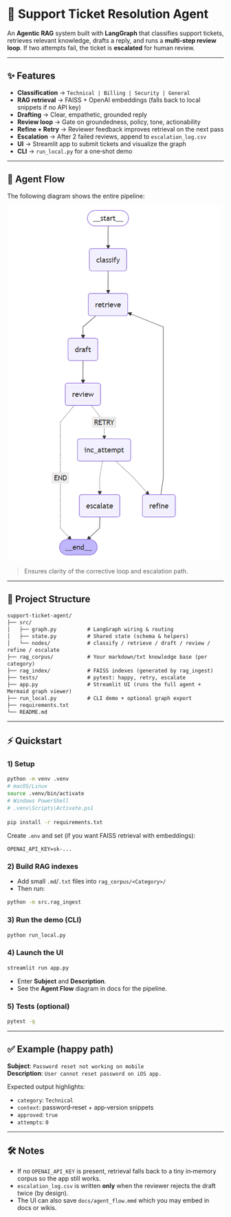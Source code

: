 # 🎫 Support Ticket Resolution Agent

An **Agentic RAG** system built with **LangGraph** that classifies support tickets, retrieves relevant knowledge, drafts a reply, and runs a **multi‑step review loop**. If two attempts fail, the ticket is **escalated** for human review.

---

## ✨ Features
- **Classification** → `Technical | Billing | Security | General`
- **RAG retrieval** → FAISS + OpenAI embeddings (falls back to local snippets if no API key)
- **Drafting** → Clear, empathetic, grounded reply
- **Review loop** → Gate on groundedness, policy, tone, actionability
- **Refine + Retry** → Reviewer feedback improves retrieval on the next pass
- **Escalation** → After 2 failed reviews, append to `escalation_log.csv`
- **UI** → Streamlit app to submit tickets and visualize the graph
- **CLI** → `run_local.py` for a one‑shot demo

---

## 🧩 Agent Flow

The following diagram shows the entire pipeline:

![Agent Flow](docs/agent_flow.png)

> Ensures clarity of the corrective loop and escalation path.

---

## 📂 Project Structure
```
support-ticket-agent/
├── src/
│   ├── graph.py          # LangGraph wiring & routing
│   ├── state.py          # Shared state (schema & helpers)
│   └── nodes/            # classify / retrieve / draft / review / refine / escalate
├── rag_corpus/           # Your markdown/txt knowledge base (per category)
├── rag_index/            # FAISS indexes (generated by rag_ingest)
├── tests/                # pytest: happy, retry, escalate
├── app.py                # Streamlit UI (runs the full agent + Mermaid graph viewer)
├── run_local.py          # CLI demo + optional graph export
├── requirements.txt
└── README.md
```

---

## ⚡ Quickstart

### 1) Setup
```bash
python -m venv .venv
# macOS/Linux
source .venv/bin/activate
# Windows PowerShell
# .venv\Scripts\Activate.ps1

pip install -r requirements.txt
```

Create `.env` and set (if you want FAISS retrieval with embeddings):
```
OPENAI_API_KEY=sk-...
```

### 2) Build RAG indexes
- Add small `.md`/`.txt` files into `rag_corpus/<Category>/`
- Then run:
```bash
python -m src.rag_ingest
```

### 3) Run the demo (CLI)
```bash
python run_local.py
```

### 4) Launch the UI
```bash
streamlit run app.py
```
- Enter **Subject** and **Description**.
- See the **Agent Flow** diagram in docs for the pipeline.

### 5) Tests (optional)
```bash
pytest -q
```

---

## ✅ Example (happy path)
**Subject**: `Password reset not working on mobile`  
**Description**: `User cannot reset password on iOS app.`

Expected output highlights:
- `category`: `Technical`
- `context`: password‑reset + app‑version snippets
- `approved`: `true`
- `attempts`: `0`

---

## 🛠 Notes
- If no `OPENAI_API_KEY` is present, retrieval falls back to a tiny in‑memory corpus so the app still works.
- `escalation_log.csv` is written **only** when the reviewer rejects the draft twice (by design).
- The UI can also save `docs/agent_flow.mmd` which you may embed in docs or wikis.
